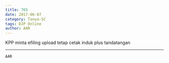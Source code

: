 ```yaml
---
title: 765
date: 2017-06-07
category: Tanya-SC
tags: DJP Online
author: AAR
---
```


KPP minta efiling upload tetap cetak induk plus tandatangan

---



`AAR`
